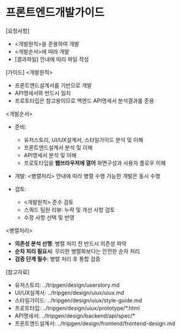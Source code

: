 # 프론트엔드개발가이드 

[요청사항]
- <개발원칙>을 준용하여 개발
- <개발순서>에 따라 개발
- [결과파일] 안내에 따라 파일 작성

[가이드]
<개발원칙>
- 프론트엔드설계서를 기반으로 개발 
- API명세서와 반드시 일치
- 프로토타입은 참고용이므로 백엔드 API명세서 분석결과를 준용

<개발순서>
- 준비:
  - 유저스토리, UI/UX설계서, 스타일가이드 분석 및 이해 
  - 프론트엔드설계서 분석 및 이해
  - API명세서 분석 및 이해
  - 프로토타입을 **웹브라우저에 열어** 화면구성과 사용자 플로우 이해 
- 개발:
  <병렬처리> 안내에 따라 병렬 수행 가능한 개발은 동시 수행

- 검토:
  - <개발원칙> 준수 검토
  - 스쿼드 팀원 리뷰: 누락 및 개선 사항 검토
  - 수정 사항 선택 및 반영

<병렬처리>
- **의존성 분석 선행**: 병렬 처리 전 반드시 의존성 파악
- **순차 처리 필요시**: 무리한 병렬화보다는 안전한 순차 처리
- **검증 단계 필수**: 병렬 처리 후 통합 검증

[참고자료]
- 유저스토리: ../tripgen/design/userstory.md
- UI/UX설계서: ../tripgen/design/uiux/uiux.md
- 스타일가이드: ../tripgen/design/uiux/style-guide.md
- 프로토타입: ../tripgen/design/uiux/prototype/*.html
- API명세서: ../tripgen/design/backend/api/spec/*
- 프론트엔드설계서: ../tripgen/design/frontend/frontend-design.md

